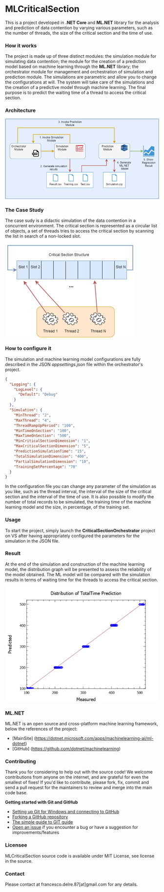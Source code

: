 # MLCriticalSection
This is a project developed in **.NET Core** and **ML.NET** library for the analysis and prediction of data contention by varying various parameters, such as the number of threads, 
the size of the critical section and the time of use.

### How it works
The project is made up of three distinct modules: the simulation module for simulating data contention; the module for the creation of a prediction model 
based on machine learning through the **ML.NET** library; the orchestrator module for management and orchestration of simulation and prediction module.
The simulations are parametric and allow you to change the configurations at will. 
The system will take care of the simulations and the creation of a predictive model through machine learning. The final purpose is to predict the waiting time of a thread to access the critical section.

### Architecture
![Alt text](/wiki/img/Architecture.png?raw=true)

### The Case Study
The case sudy is a didactic simulation of the data contention in a concurrent environment. The critical section is represented as a circular list of objects, a set of threads 
tries to access the critical section by scanning the list in search of a non-locked slot.

![Alt text](/wiki/img/CaseStudy.png?raw=true)

### How to configure it
The simulation and machine learning model configurations are fully described in the JSON *appsettings.json* file within the orchestrator's project.

```json
{
  "Logging": {
    "LogLevel": {
      "Default": "Debug"
    }
  },
  "Simulation": {
    "MinThread": "2",
    "MaxThread": "4",
    "ThreadRampUpPeriod": "100",
    "MinTimeOnSection": "100",
    "MaxTimeOnSection": "500",
    "MinCriticalSectionDimension": "1",
    "MaxCriticalSectionDimension": "5",
    "PredictionSimulationTime": "15",
    "TotalSimulationDimension": "400",
    "PartialSimulationDimension": "10",
    "TrainingSetPercentage": "70"
  }
}
```

In the configuration file you can change any parameter of the simulation as you like, such as the thread interval, the interval of the size of the 
critical section and the interval of the time of use. It is also possible to modify the number of total records to be simulated, the training time 
of the machine learning model and the size, in percentage, of the training set.

### Usage
To start the project, simply launch the **CriticalSectionOrchestrator** project on VS after having appropriately configured the parameters for the simulation in the JSON file.

### Result
At the end of the simulation and construction of the machine learning model, the distribution graph will be presented to assess the reliability of the model obtained. The ML model will be compared with the simulation results in terms of waiting time for the threads to access the critical section.

![Alt text](/wiki/img/RegressionDistribution.png?raw=true)

### ML.NET
ML.NET is an open source and cross-platform machine learning framework, below the references of the project:
 * [MainSite] (https://dotnet.microsoft.com/apps/machinelearning-ai/ml-dotnet)
 * [GitHub] (https://github.com/dotnet/machinelearning)

### Contributing
Thank you for considering to help out with the source code! We welcome contributions from anyone on the internet, and are grateful for even the smallest of fixes!
If you'd like to contribute, please fork, fix, commit and send a pull request for the maintainers to review and merge into the main code base.

**Getting started with Git and GitHub**

 * [Setting up Git for Windows and connecting to GitHub](http://help.github.com/win-set-up-git/)
 * [Forking a GitHub repository](http://help.github.com/fork-a-repo/)
 * [The simple guide to GIT guide](http://rogerdudler.github.com/git-guide/)
 * [Open an issue](https://github.com/engineering87/MLCriticalSection/issues) if you encounter a bug or have a suggestion for improvements/features

### Licensee
MLCriticalSection source code is available under MIT License, see license in the source.

### Contact
Please contact at francesco.delre.87[at]gmail.com for any details.
